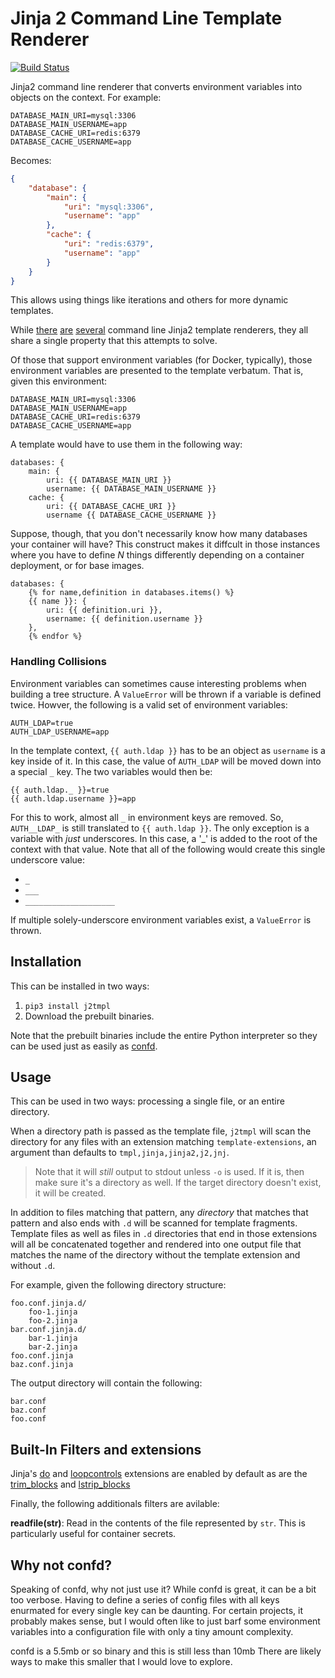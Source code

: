 # Jinja 2 Command Line Template Renderer

[![Build Status](https://travis-ci.org/ikogan/j2tmpl.svg?branch=master)](https://travis-ci.org/ikogan/j2tmpl)

Jinja2 command line renderer that converts environment variables
into objects on the context. For example:

```
DATABASE_MAIN_URI=mysql:3306
DATABASE_MAIN_USERNAME=app
DATABASE_CACHE_URI=redis:6379
DATABASE_CACHE_USERNAME=app
```

Becomes:

```json
{
    "database": {
        "main": {
            "uri": "mysql:3306",
            "username": "app"
        },
        "cache": {
            "uri": "redis:6379",
            "username": "app"
        }
    }
}
```

This allows using things like iterations and others for more
dynamic templates.

While [there](https://sudo.isl.co/shinto-cli/)
[are](https://github.com/kolypto/j2cli)
[several](https://github.com/mattrobenolt/jinja2-cli) command line
Jinja2 template renderers, they all share a single property that this
attempts to solve.

Of those that support environment variables (for Docker, typically),
those environment variables are presented to the template verbatum.
That is, given this environment:

```
DATABASE_MAIN_URI=mysql:3306
DATABASE_MAIN_USERNAME=app
DATABASE_CACHE_URI=redis:6379
DATABASE_CACHE_USERNAME=app
```

A template would have to use them in the following way:

```jinja
databases: {
    main: {
        uri: {{ DATABASE_MAIN_URI }}
        username: {{ DATABASE_MAIN_USERNAME }}
    cache: {
        uri: {{ DATABASE_CACHE_URI }}
        username {{ DATABASE_CACHE_USERNAME }}
```

Suppose, though, that you don't necessarily know how many databases
your container will have? This construct makes it diffcult in those
instances where you have to define *N* things differently depending
on a container deployment, or for base images.

```jinja
databases: {
    {% for name,definition in databases.items() %}
    {{ name }}: {
        uri: {{ definition.uri }},
        username: {{ definition.username }}
    },
    {% endfor %}
```

### Handling Collisions

Environment variables can sometimes cause interesting
problems when building a tree structure. A `ValueError` will
be thrown if a variable is defined twice. Howver, the following
is a valid set of environment variables:

```
AUTH_LDAP=true
AUTH_LDAP_USERNAME=app
```

In the template context, `{{ auth.ldap }}` has to be an object as
`username` is a key inside of it. In this case, the value of
`AUTH_LDAP` will be moved down into a special `_` key. The two
variables would then be:

```jinja
{{ auth.ldap._ }}=true
{{ auth.ldap.username }}=app
```

For this to work, almost all `_` in environment keys are removed.
So, `AUTH__LDAP_` is still translated to `{{ auth.ldap }}`. The only
exception is a variable with *just* underscores. In this case, a '_'
is added to the root of the context with that value. Note that all
of the following would create this single underscore value:

- `_`
- `___`
- `____________________`

If multiple solely-underscore environment variables exist, a `ValueError`
is thrown.

## Installation

This can be installed in two ways:

1. `pip3 install j2tmpl`
2. Download the prebuilt binaries.

Note that the prebuilt binaries include the entire Python interpreter
so they can be used just as easily as
[confd](https://github.com/kelseyhightower/confd).

## Usage

This can be used in two ways: processing a single file, or an entire directory.

When a directory path is passed as the template file,
`j2tmpl` will scan the directory for any files with
an extension matching `template-extensions`, an argument than
defaults to `tmpl,jinja,jinja2,j2,jnj`.

> Note that it will _still_ output to stdout unless `-o` is used.
> If it is, then make sure it's a directory as well. If the
> target directory doesn't exist, it will be created.

In addition to files matching that pattern, any _directory_
that matches that pattern and also ends with `.d` will be
scanned for template fragments. Template files as well
as files in `.d` directories that end in those extensions will
all be concatenated together and rendered into one output file
that matches the name of the directory without the template
extension and without `.d`.

For example, given the following directory structure:

```
foo.conf.jinja.d/
    foo-1.jinja
    foo-2.jinja
bar.conf.jinja.d/
    bar-1.jinja
    bar-2.jinja
foo.conf.jinja
baz.conf.jinja
```

The output directory will contain the following:

```
bar.conf
baz.conf
foo.conf
```

## Built-In Filters and extensions

Jinja's [do](http://jinja.pocoo.org/docs/2.10/extensions/#expression-statement)
and [loopcontrols](http://jinja.pocoo.org/docs/2.10/extensions/#loop-controls)
extensions are enabled by default as are
the [trim_blocks](http://jinja.pocoo.org/docs/2.10/api/#jinja2.Environment)
and [lstrip_blocks](http://jinja.pocoo.org/docs/2.10/api/#jinja2.Environment)

Finally, the following additionals filters are avilable:

**readfile(str)**:
    Read in the contents of the file represented by `str`. This is particularly
    useful for container secrets.

## Why not confd?

Speaking of confd, why not just use it? While confd is great, it can
be a bit too verbose. Having to define a series of config files with
all keys enurmated for every single key can be daunting. For certain
projects, it probably makes sense, but I would often like to just
barf some environment variables into a configuration file with only
a tiny amount complexity.

confd is a 5.5mb or so binary and this is still less than 10mb There are likely
ways to make this smaller that I would love to explore.